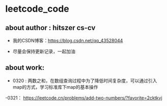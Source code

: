 # leetcode_code

## about author : hitszer cs-cv

- 我的CSDN博客：https://blog.csdn.net/qq_43528044

- 尽量会保持更新记录，一起加油


## about work:

- 0320 : 两数之和，在数组查询过程中为了降低时间复杂度，可以通过引入map的方式，学习标准库下map的基本操作

-0321： https://leetcode.cn/problems/add-two-numbers/?favorite=2cktkvj
